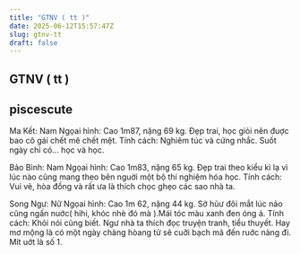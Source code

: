 ```yaml
---
title: "GTNV ( tt )"
date: 2025-06-12T15:57:47Z
slug: gtnv-tt
draft: false
---
```


## GTNV ( tt )

## piscescute

Ma Kết: Nam
Ngọai hình: Cao 1m87, nặng 69 kg. Đẹp trai, học giỏi nên đuợc bao cô gái chết mê chết mệt.
Tính cách: Nghiêm túc và cứng nhắc. Suốt ngày chỉ có... học và học.
 
Bảo Bình: Nam
Ngọai hình: Cao 1m83, nặng 65 kg. Đẹp trai theo kiểu kì lạ vì lúc nào cũng mang theo bên nguời một bộ thí nghiệm hóa học.
Tính cách: Vui vẻ, hòa đồng và rất ưa là thích chọc ghẹo các sao nhà ta.
 
Song Ngư: Nữ
Ngọai hình: Cao 1m 62, nặng 44 kg. Sở hũư đôi mắt lúc nảo cũng ngấn nuớc( hihi, khóc nhè đó mà ).Mái tóc màu xanh đen óng ả.
Tính cách: Khỏi nói cũng biết. Ngư nhà ta thích đọc truyện tranh, tiểu thuyết. Hay mơ mộng là có một ngày chàng hòang tử sẽ cuỡi bạch mã đến ruớc nàng đi. Mít uớt là số 1.